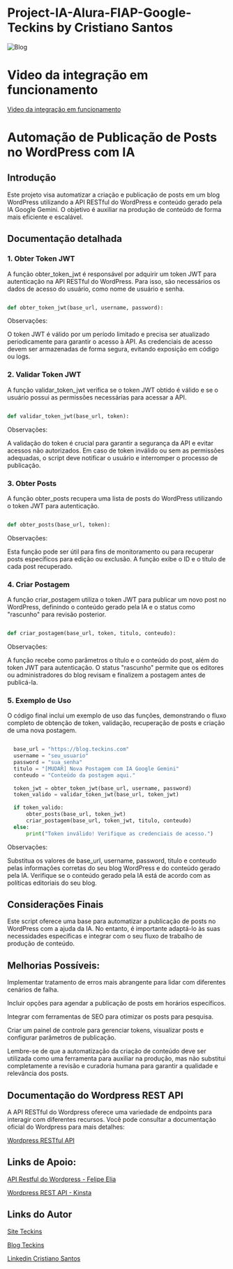 # Project-IA-Alura-FIAP-Google-Teckins by Cristiano Santos

![Blog](https://www.teckins.com/chatbot/blog.png)

# Video da integração em funcionamento

[Video da integração em funcionamento](https://youtu.be/tWDA-WcueNM)

# Automação de Publicação de Posts no WordPress com IA

## Introdução
Este projeto visa automatizar a criação e publicação de posts em um blog WordPress utilizando a API RESTful do WordPress e conteúdo gerado pela IA Google Gemini. O objetivo é auxiliar na produção de conteúdo de forma mais eficiente e escalável.

## Documentação detalhada

### 1. Obter Token JWT
A função obter_token_jwt é responsável por adquirir um token JWT para autenticação na API RESTful do WordPress. Para isso, são necessários os dados de acesso do usuário, como nome de usuário e senha.

```Python

def obter_token_jwt(base_url, username, password):

```

Observações:

O token JWT é válido por um período limitado e precisa ser atualizado periodicamente para garantir o acesso à API.
As credenciais de acesso devem ser armazenadas de forma segura, evitando exposição em código ou logs.

### 2. Validar Token JWT
A função validar_token_jwt verifica se o token JWT obtido é válido e se o usuário possui as permissões necessárias para acessar a API.

```Python

def validar_token_jwt(base_url, token):

```

Observações:

A validação do token é crucial para garantir a segurança da API e evitar acessos não autorizados.
Em caso de token inválido ou sem as permissões adequadas, o script deve notificar o usuário e interromper o processo de publicação.

### 3. Obter Posts
A função obter_posts recupera uma lista de posts do WordPress utilizando o token JWT para autenticação.

```Python

def obter_posts(base_url, token):

```

Observações:

Esta função pode ser útil para fins de monitoramento ou para recuperar posts específicos para edição ou exclusão.
A função exibe o ID e o título de cada post recuperado.

### 4. Criar Postagem
A função criar_postagem utiliza o token JWT para publicar um novo post no WordPress, definindo o conteúdo gerado pela IA e o status como "rascunho" para revisão posterior.

```Python

def criar_postagem(base_url, token, titulo, conteudo):

```
    
Observações:

A função recebe como parâmetros o título e o conteúdo do post, além do token JWT para autenticação.
O status "rascunho" permite que os editores ou administradores do blog revisam e finalizem a postagem antes de publicá-la.

### 5. Exemplo de Uso
O código final inclui um exemplo de uso das funções, demonstrando o fluxo completo de obtenção de token, validação, recuperação de posts e criação de uma nova postagem.

```Python

  base_url = "https://blog.teckins.com"
  username = "seu_usuario"
  password = "sua_senha"
  titulo = "[MUDAR] Nova Postagem com IA Google Gemini"
  conteudo = "Conteúdo da postagem aqui."
  
  token_jwt = obter_token_jwt(base_url, username, password)
  token_valido = validar_token_jwt(base_url, token_jwt)
  
  if token_valido:
      obter_posts(base_url, token_jwt)
      criar_postagem(base_url, token_jwt, titulo, conteudo)
  else:
      print("Token inválido! Verifique as credenciais de acesso.")

```
      
Observações:

Substitua os valores de base_url, username, password, titulo e conteudo pelas informações corretas do seu blog WordPress e do conteúdo gerado pela IA.
Verifique se o conteúdo gerado pela IA está de acordo com as políticas editoriais do seu blog.

## Considerações Finais
Este script oferece uma base para automatizar a publicação de posts no WordPress com a ajuda da IA. No entanto, é importante adaptá-lo às suas necessidades específicas e integrar com o seu fluxo de trabalho de produção de conteúdo.

## Melhorias Possíveis:

Implementar tratamento de erros mais abrangente para lidar com diferentes cenários de falha.

Incluir opções para agendar a publicação de posts em horários específicos.

Integrar com ferramentas de SEO para otimizar os posts para pesquisa.

Criar um painel de controle para gerenciar tokens, visualizar posts e configurar parâmetros de publicação.

Lembre-se de que a automatização da criação de conteúdo deve ser utilizada como uma ferramenta para auxiliar na produção, mas não substitui completamente a revisão e curadoria humana para garantir a qualidade e relevância dos posts.

## Documentação do Wordpress REST API
A API RESTful do Wordpress oferece uma variedade de endpoints para interagir com diferentes recursos. Você pode consultar a documentação oficial do Wordpress para mais detalhes:

[Wordpress RESTful API](https://developer.wordpress.org/rest-api/reference/posts/)

## Links de Apoio:

[API Restful do Wordpress - Felipe Elia](https://felipeelia.com.br/a-api-rest-do-wordpress/)

[Wordpress REST API - Kinsta](https://kinsta.com/pt/blog/wordpress-rest-api/)

## Links do Autor

[Site Teckins](https://www.teckins.com/)

[Blog Teckins](https://blog.teckins.com/)

[Linkedin Cristiano Santos](https://www.linkedin.com/in/cris-santos-038100100/)

